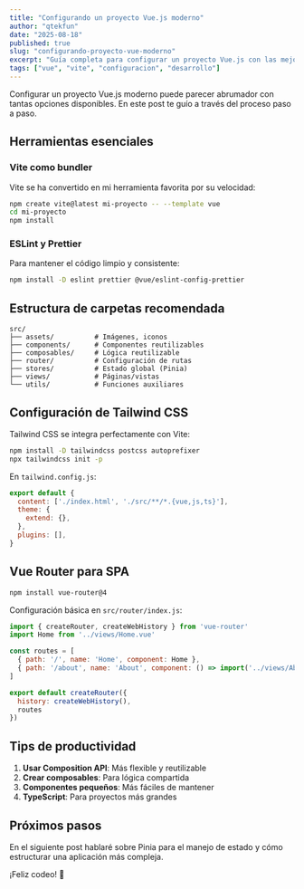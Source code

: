 ```yaml
---
title: "Configurando un proyecto Vue.js moderno"
author: "qtekfun"
date: "2025-08-18"
published: true
slug: "configurando-proyecto-vue-moderno"
excerpt: "Guía completa para configurar un proyecto Vue.js con las mejores prácticas y herramientas modernas."
tags: ["vue", "vite", "configuracion", "desarrollo"]
---
```


Configurar un proyecto Vue.js moderno puede parecer abrumador con tantas opciones disponibles. En este post te guío a través del proceso paso a paso.

## Herramientas esenciales

### Vite como bundler

Vite se ha convertido en mi herramienta favorita por su velocidad:

```bash
npm create vite@latest mi-proyecto -- --template vue
cd mi-proyecto
npm install
```

### ESLint y Prettier

Para mantener el código limpio y consistente:

```bash
npm install -D eslint prettier @vue/eslint-config-prettier
```

## Estructura de carpetas recomendada

```
src/
├── assets/          # Imágenes, iconos
├── components/      # Componentes reutilizables
├── composables/     # Lógica reutilizable
├── router/          # Configuración de rutas
├── stores/          # Estado global (Pinia)
├── views/           # Páginas/vistas
└── utils/           # Funciones auxiliares
```

## Configuración de Tailwind CSS

Tailwind CSS se integra perfectamente con Vite:

```bash
npm install -D tailwindcss postcss autoprefixer
npx tailwindcss init -p
```

En `tailwind.config.js`:

```javascript
export default {
  content: ['./index.html', './src/**/*.{vue,js,ts}'],
  theme: {
    extend: {},
  },
  plugins: [],
}
```

## Vue Router para SPA

```bash
npm install vue-router@4
```

Configuración básica en `src/router/index.js`:

```javascript
import { createRouter, createWebHistory } from 'vue-router'
import Home from '../views/Home.vue'

const routes = [
  { path: '/', name: 'Home', component: Home },
  { path: '/about', name: 'About', component: () => import('../views/About.vue') }
]

export default createRouter({
  history: createWebHistory(),
  routes
})
```

## Tips de productividad

1. **Usar Composition API**: Más flexible y reutilizable
2. **Crear composables**: Para lógica compartida
3. **Componentes pequeños**: Más fáciles de mantener
4. **TypeScript**: Para proyectos más grandes

## Próximos pasos

En el siguiente post hablaré sobre Pinia para el manejo de estado y cómo estructurar una aplicación más compleja.

¡Feliz codeo! 🚀
